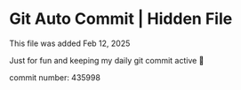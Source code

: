 # Git Auto Commit | Hidden File

This file was added Feb 12, 2025

Just for fun and keeping my daily git commit active 🤪

commit number: 435998
